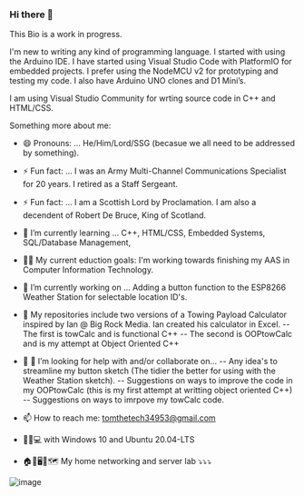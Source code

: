### Hi there 👋

<!--
**NewbRangerTom/NewbRangerTom** is a ✨ _special_ ✨ repository because its `README.md` (this file) appears on your GitHub profile.
Here are some ideas to get you started:
-->
This Bio is a work in progress.

I'm new to writing any kind of programming language.
I started with using the Arduino IDE. I have started using Visual Studio Code with PlatformIO for embedded projects.
I prefer using the NodeMCU v2 for prototyping and testing my code. I also have Arduino UNO clones and D1 Mini’s.

I am using Visual Studio Community for wrting source code in C++ and HTML/CSS.

Something more about me:

- 😄 Pronouns: ... He/Him/Lord/SSG (becasue we all need to be addressed by something).
- ⚡ Fun fact: ... I was an Army Multi-Channel Communications Specialist for 20 years.  I retired as a Staff Sergeant.
- ⚡ Fun fact: ... I am a Scottish Lord by Proclamation.  I am also a decendent of Robert De Bruce, King of Scotland.

- 🌱 I’m currently learning ... C++, HTML/CSS, Embedded Systems, SQL/Database Management, 
- 👨‍🎓 My current eduction goals: I'm working towards finishing my AAS in Computer Information Technology.

- 🔭 I’m currently working on ... Adding a button function to the ESP8266 Weather Station for selectable location ID's.
- 🔭 My repositories include two versions of a Towing Payload Calculator inspired by Ian @ Big Rock Media.  Ian created his calculator in Excel.
      -- The first is towCalc and is functional C++
      -- The second is OOPtowCalc and is my attempt at Object Oriented C++

- 🤔 👯 I’m looking for help with and/or collaborate on...
      -- Any idea's to streamline my button sketch (The tidier the better for using with the Weather Station sketch).
      -- Suggestions on ways to improve the code in my OOPtowCalc (this is my first attempt at writting object oriented C++)
      -- Suggestions on ways to imrpove my towCalc code.

<!-- - 🎇 Ask me about ... -->
- 📫 How to reach me: tomthetech34953@gmail.com
- 🥾🥾💻 with Windows 10 and Ubuntu 20.04-LTS

- 🏠🏫🖥🔀🗺 My home networking and server lab ⤵⤵⤵

![image](https://user-images.githubusercontent.com/67010348/118681646-bbb03c80-b7cd-11eb-9cf8-714598a27d6c.png)
